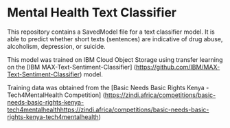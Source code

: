 # Mental Health Text Classifier 
This repository contains a SavedModel file for a text classifier model. It is able to predict whether short texts (sentences) are indicative of drug abuse, alcoholism, depression, or suicide. 

This model was trained on IBM Cloud Object Storage using transfer learning on the [IBM MAX-Text-Sentiment-Classifier] (https://github.com/IBM/MAX-Text-Sentiment-Classifier) model. 

Training data was obtained from the [Basic Needs Basic Rights Kenya - Tech4MentalHealth Competition] (https://zindi.africa/competitions/basic-needs-basic-rights-kenya-tech4mentalhealthhttps://zindi.africa/competitions/basic-needs-basic-rights-kenya-tech4mentalhealth)
